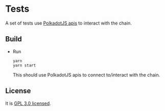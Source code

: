 # Tests

A set of tests use [PolkadotJS apis](https://polkadot.js.org/api/api/) to interact with the chain.

## Build

* Run

    ```
    yarn 
    yarn start
    ```

    This should use PolkadotJS apis to connect to/interact with the chain.


## License

It is [GPL 3.0 licensed](../LICENSE).